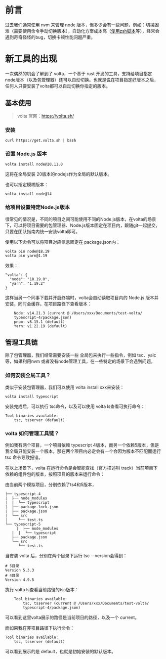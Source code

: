 # 前言

过去我们通常使用 nvm 来管理 node 版本，但多少会有一些问题，例如：切换困难（需要使用命令手动切换版本），自动化方案成本高（[使用zsh脚本](https://juejin.cn/post/7292309713704976425)等），经常会遇到奇奇怪怪的bug，切换卡顿性能问题严重。


# 新工具的出现
一次偶然的机会了解到了 volta，一个基于 rust 开发的工具，支持给项目指定node版本（以及包管理器）还可以自动切换。也就是说在项目指定好版本之后，任何人只要安装了volta都可以自动切换你指定的版本。

## 基本使用

> volta 官网：https://volta.sh/

### 安装

```
curl https://get.volta.sh | bash
```

### 设置 Node.js 版本

```
volta install node@20.11.0
```

这将在全局安装 20版本的nodejs作为全局的默认版本。

也可以指定模糊版本：

````
volta install node@14
````

### 给项目设置特定Node.js版本

很常见的情况是，不同的项目之间可能使用不同的Node.js版本，在volta的场景下，可以将项目需要的包管理器、Node.js版本固定在项目内，跟随git一起提交，只要在团队指南内统一安装volta即可。

使用以下命令可以将项目对应信息固定在 package.json内：

```
volta pin node@18.19
volta pin yarn@1.19
```

效果：

```
"volta": {
  "node": "18.19.0",
  "yarn": "1.19.2"
}
```

这样当另一个同事下载并开启终端时，volta会自动读取项目内的 Node.js 版本并安装，同时会缓存。在项目路径下查看版本：

```
    Node: v14.21.3 (current @ /Users/xxx/Documents/test-volta/
    typescript-4/package.json)
    pnpm: v8.15.1 (default)
    Yarn: v1.22.19 (default)
```



## 管理工具链

除了包管理器，我们经常需要安装一些 全局包来执行一些指令，例如 tsc、yalc等，如果利用nvm 或者没有node管理工具，在一些特定的场景下会遇到问题。



### 如何安装全局工具？

类似于安装包管理器，我们可以使用 volta install xxx来安装：

```
volta install typescript
```

安装完成后，可以执行 tsc命令，以及可以使用 volta ls查看可执行命令：

```
Tool binaries available:
	tsc, tsserver (default)
```



### volta 如何管理工具链？

例如我有两个项目，一个项目依赖 typescript 4版本，而另一个依赖5版本，但是我全局只能安装一个版本，那在两个项目内必定会有一个会因为版本不匹配而运行 tsc 命令导致报错。

在以上场景下，volta 在运行命令是会智能查找（官方描述叫 track）当前项目下依赖的组件包的版本，按照项目的版本来运行命令：

由当前两个模拟项目，分别依赖了ts4和5版本，

```
├── typescript-4
|  ├── node_modules
|  |  └── typescript
|  ├── package-lock.json
|  ├── package.json
|  └── src
|     └── test.ts
└── typescript-5
	 |  ├── node_modules
   |  |  └── typescript
   ├── package.json
   └── src
      └── test.ts
```

当安装 volta 后，分别在两个目录下运行 tsc --version会得到：

```
# 5目录
Version 5.3.3
# 4目录
Version 4.9.5
```

执行 volta ls查看当前路径的tsc版本：

```
    Tool binaries available:
        tsc, tsserver (current @ /Users/xxx/Documents/test-volta/
        typescript-4/package.json)
```

可以看到这里volta展示的路径是当前项目的路径，以及一个 current。

而如果我在非项目路径下执行命令：

```
Tool binaries available:
	tsc, tsserver (default)
```

可以看到展示的是 default，也就是初始安装的默认版本。



